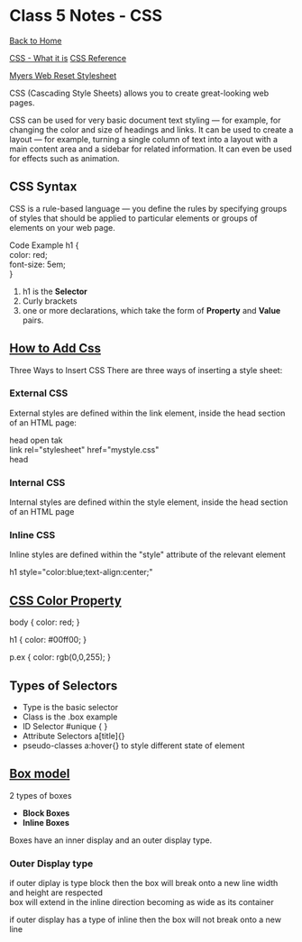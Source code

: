 # Class 5 Notes - CSS

[Back to Home](../README.md)

[CSS - What it is](https://developer.mozilla.org/en-US/docs/Learn/CSS/First_steps/What_is_CSS)
[CSS Reference](https://developer.mozilla.org/en-US/docs/Web/CSS/Reference)  

[Myers Web Reset Stylesheet](https://meyerweb.com/eric/tools/css/reset/)  

CSS (Cascading Style Sheets) allows you to create great-looking web pages.  

CSS can be used for very basic document text styling — for example, for changing the color and size of headings and links. It can be used to create a layout — for example, turning a single column of text into a layout with a main content area and a sidebar for related information. It can even be used for effects such as animation.  

## CSS Syntax

CSS is a rule-based language — you define the rules by specifying groups of styles that should be applied to particular elements or groups of elements on your web page.

Code Example
h1 {  
    color: red;  
    font-size: 5em;  
}  

1. h1 is the **Selector**
2. Curly brackets
3. one or more declarations, which take the form of **Property** and **Value** pairs.

## [How to Add Css](https://www.w3schools.com/css/css_howto.asp)

Three Ways to Insert CSS
There are three ways of inserting a style sheet:

### External CSS  
External styles are defined within the link element, inside the head section of an HTML page:  

head open tak  
link rel="stylesheet" href="mystyle.css"  
head   

### Internal CSS

Internal styles are defined within the style element, inside the head section of an HTML page

### Inline CSS

Inline styles are defined within the "style" attribute of the relevant element  

h1 style="color:blue;text-align:center;"

## [CSS Color Property](https://www.w3schools.com/cssref/pr_text_color.asp)  

body {
  color: red;
}  

h1 {
  color: #00ff00;
}

p.ex {
  color: rgb(0,0,255);
}  

## Types of Selectors

+ Type is the basic selector
+ Class is the .box example
+ ID Selector #unique { }
+ Attribute Selectors a[title]{}
+ pseudo-classes a:hover{} to style different state of element

## [Box model](https://developer.mozilla.org/en-US/docs/Learn/CSS/Building_blocks/The_box_model)

2 types of boxes
+ **Block Boxes**
+ **Inline Boxes**

Boxes have an inner display and an outer display type.

### Outer Display type

if outer diplay is type block then the box will break onto a new line
width and height are respected  
box will extend in the inline direction becoming as wide as its container

if outer display has a type of inline then the box will not break onto a new line


